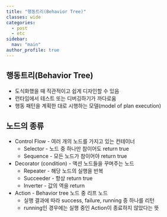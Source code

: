 ```yaml
---
title: "행동트리(Behavior Tree)"
classes: wide
categories: 
  - post
  - etc
sidebar:
  nav: "main"
author_profile: true
---
```

## 행동트리(Behavior Tree)
* 도식화했을 때 직관적이고 쉽게 디자인할 수 있음  
* 런타임에서 테스트 또는 디버깅하기가 까다로움  
* 행동 패턴을 계획한 대로 시행하는 모델(model of plan execution)  

## 노드의 종류
* Control Flow - 여러 개의 노드를 가지고 있는 컨테이너
  - Selector - 노드 중 하나만 참이어도 return true
  - Sequence - 모든 노드가 참이어야 return true
* Decorator (condition) - 액션 노드들을 꾸며주는 노드
  - Repeater - 해당 노드의 실행을 반복
  - Succeeder - 항상 return true
  - Inverter - 값의 역을 return
* Action - Behavior tree 노드 중 리프 노드
  - 실행 결과에 따라 success, failure, running 중 하나를 리턴
  - running인 경우에는 실행 중인 Action이 종료하지 않았다는 뜻